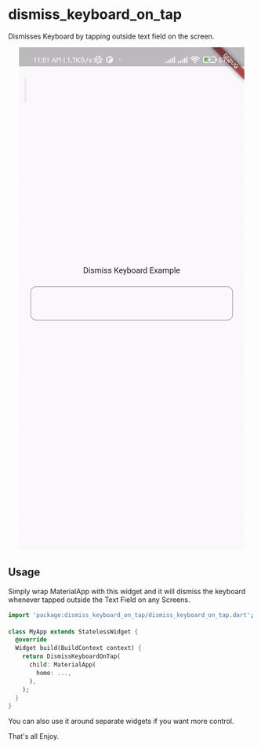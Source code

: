 # dismiss_keyboard_on_tap

Dismisses Keyboard by tapping outside text field on the screen.

<p align="center"><img src="https://github.com/CodingFries/dismiss_keyboard_on_tap/blob/master/gif/dissmiss_keyboard.gif?raw=true"/></p>

## Usage
Simply wrap MaterialApp with this widget and it will dismiss the keyboard whenever tapped outside the Text Field on any Screens.


```dart
import 'package:dismiss_keyboard_on_tap/dismiss_keyboard_on_tap.dart';

class MyApp extends StatelessWidget {
  @override
  Widget build(BuildContext context) {
    return DismissKeyboardOnTap(
      child: MaterialApp(
        home: ...,
      ),
    );
  }
}
```

You can also use it around separate widgets if you want more control.

That's all Enjoy.
